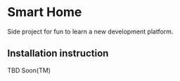 ﻿# Smart Home

Side project for fun to learn a new development platform.

## Installation instruction
TBD Soon(TM)